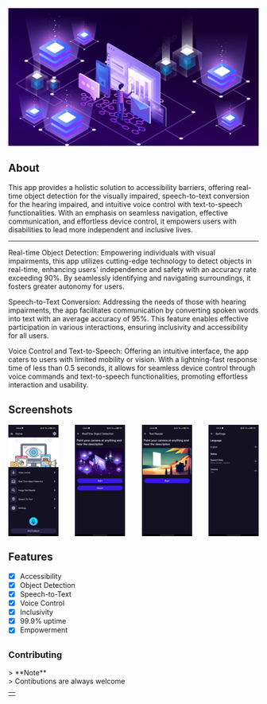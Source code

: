 <div align="center">
  <img src="https://github.com/akashs056/Assist-ease/blob/master/Images/Readme%20Images/assistEasebanner.png" width="auto" height="auto" alt="LibreTube">

</div>
<h2 align="left">
About
</h2>
This app provides a holistic solution to accessibility barriers, offering real-time object detection for the visually impaired, speech-to-text conversion for the hearing impaired, and intuitive voice control with text-to-speech functionalities. With an emphasis on seamless navigation, effective communication, and effortless device control, it empowers users with disabilities to lead more independent and inclusive lives.
<hr>

Real-time Object Detection: Empowering individuals with visual impairments, this app utilizes cutting-edge technology to detect objects in real-time, enhancing users' independence and safety with an accuracy rate exceeding 90%. By seamlessly identifying and navigating surroundings, it fosters greater autonomy for users.

Speech-to-Text Conversion: Addressing the needs of those with hearing impairments, the app facilitates communication by converting spoken words into text with an average accuracy of 95%. This feature enables effective participation in various interactions, ensuring inclusivity and accessibility for all users.

Voice Control and Text-to-Speech: Offering an intuitive interface, the app caters to users with limited mobility or vision. With a lightning-fast response time of less than 0.5 seconds, it allows for seamless device control through voice commands and text-to-speech functionalities, promoting effortless interaction and usability.
<h2 align="left">
Screenshots
</h2>

<div style="width:100%; display:flex; justify-content:space-between;">

<img src="https://github.com/akashs056/Assist-ease/blob/master/Images/Readme%20Images/assistEase1.jpg" width=20% alt="Home">
<img src="https://github.com/akashs056/Assist-ease/blob/master/Images/Readme%20Images/assistEase2.jpg" width=20% alt="Home">
<img src="https://github.com/akashs056/Assist-ease/blob/master/Images/Readme%20Images/assistEase3.jpg" width=20% alt="Subscriptions">
<img src="https://github.com/akashs056/Assist-ease/blob/master/Images/Readme%20Images/assistEase4.jpg" width=20% alt="Library">

</div>

<h2 align="left">
Features
</h2>

- [x] Accessibility
- [x] Object Detection
- [x] Speech-to-Text
- [x] Voice Control
- [x] Inclusivity
- [x] 99.9% uptime
- [x] Empowerment
<h2 align="left">
<sub>

Contributing
</h2>
> **Note** <br>
> Contibutions are always welcome


<table><td>
</td></table>
</div>
